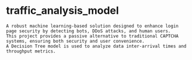 # traffic_analysis_model
    A robust machine learning-based solution designed to enhance login page security by detecting bots, DDoS attacks, and human users. 
    This project provides a passive alternative to traditional CAPTCHA systems, ensuring both security and user convenience.
    A Decision Tree model is used to analyze data inter-arrival times and throughput metrics.
